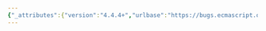 ```yaml
---
{"_attributes":{"version":"4.4.4+","urlbase":"https://bugs.ecmascript.org/","maintainer":"dherman@mozilla.com"},"bug":{"bug_id":636,"creation_ts":"2012-08-31 19:22:00 -0700","short_desc":"13.4: \"any AssignmentExpression\"","delta_ts":"2012-10-26 15:34:20 -0700","product":"Draft for 6th Edition","component":"editorial issue","version":"Rev 9: July 8, 2012 Draft","rep_platform":"All","op_sys":"All","bug_status":"RESOLVED","resolution":"FIXED","priority":"Normal","bug_severity":"normal","everconfirmed":true,"reporter":{"uid":"jmdyck","name":"Michael Dyck"},"assigned_to":{"uid":"allen","name":"Allen Wirfs-Brock"},"long_desc":[{"commentid":1574,"comment_count":0,"who":{"uid":"jmdyck","name":"Michael Dyck"},"bug_when":"2012-08-31 19:22:39 -0700","thetext":"In 13.4 \"Generator Definitions\",\nunder \"Static Semantics: Early Errors\",\nrule 2 says:\n    \"It is a Syntax Error if any AssignmentExpression Contains YieldExpression.\"\n\nI'm wondering about that \"any\". If this is really about *any* AssignmentExpression, then you've got a problem, because every YieldExpression is contained by an AssignmentExpression (or AssignmentExpressionNoIn).\n\nBut if it's just about the AssignmentExpression in the YieldExpression production, then change \"any\" to \"the\"."},{"commentid":2067,"comment_count":1,"who":{"uid":"allen","name":"Allen Wirfs-Brock"},"bug_when":"2012-10-25 16:33:31 -0700","thetext":"deleted any\n\ncorrected in rev 11 editor's draft"},{"commentid":2144,"comment_count":2,"who":{"uid":"allen","name":"Allen Wirfs-Brock"},"bug_when":"2012-10-26 15:34:20 -0700","thetext":"in October 26, 2012 release draft"}]}}
---
```


